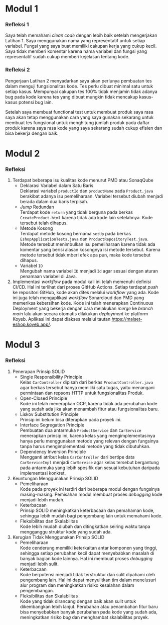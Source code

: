 # Modul 1
### Refleksi 1
Saya telah memahami *clean code* dengan lebih baik setelah mengerjakan Latihan 1. Saya menggunakan nama yang representatif untuk setiap variabel. Fungsi yang saya buat memiliki cakupan kerja yang cukup kecil. Saya tidak memberi komentar karena nama variabel dan fungsi yang representatif sudah cukup memberi kejelasan tentang kode.

### Refleksi 2
Pengerjaan Latihan 2 menyadarkan saya akan perlunya pembuatan tes dalam menguji fungsionalitas kode. Tes perlu dibuat minimal satu untuk setiap kasus. Mempunyai cakupan tes 100% tidak menjamin tidak adanya bug pada kode karena tes yang dibuat mungkin tidak mencakup kasus-kasus potensi bug lain.

Setelah saya membuat functional test untuk membuat produk saya rasa saya akan tetap menggunakan cara yang saya gunakan sekarang untuk membuat tes fungsional untuk menghitung jumlah produk pada daftar produk karena saya rasa kode yang saya sekarang sudah cukup efisien dan bisa bekerja dengan baik.

# Modul 2
### Refleksi
1. Terdapat beberapa isu kualitas kode menurut PMD atau SonaqQube
   - Deklarasi Variabel dalam Satu Baris<br>
     Deklarasi variabel `productId` dan `productName` pada `Product.java` berakibat adanya isu pemeliharaan. Variabel tersebut diubah menjadi berada dalam dua baris terpisah.
   - *Jump* Redundan<br>
     Terdapat kode `return` yang tidak berguna pada berkas `CreateProduct.html` karena tidak ada kode lain setelahnya. Kode tersebut telah dihapus.
   - Metode Kosong<br>
     Terdapat metode kosong bernama `setUp` pada berkas `EshopApplicationTests.java` dan `ProductRepositoryTest.java`. Metode tersebut menimbulkan isu pemeliharaan karena tidak ada komentar yang berisi alasan kosongnya isi metode tersebut. Karena metode tersebut tidak mberi efek apa pun, maka kode tersebut dihapus.
   - Variabel `ID`<br>
     Mengubah nama variabel `ID` menjadi `Id` agar sesuai dengan aturan penamaan variabel di Java.
2. Implementasi *workflow* pada modul kali ini telah memenuhi definisi CI/CD. Hal ini terlihat dari proses GitHub Actions. Setiap terdapat *push* ke repositori GitHub, kode akan dites melalui *workflow* yang ada. Kode ini juga telah mengaplikasi *workflow* Sonarcloud dan PMD yang memeriksa kebersihan kode. Kode ini telah menerapkan Continuous Deployment yang bekerja dengan cara melakukan *merge* ke *branch* *main* lalu akan secara otomatis dilakukan *deployment* ke platform Koyeb. Aplikasi ini dapat diakses melalui tautan https://malset-eshop.koyeb.app/.

# Modul 3
### Refleksi
1. Penerapan Prinsip SOLID
   - Single Responsibility Principle<br>
     Kelas `CarController` dipisah dari berkas `ProductController.java` agar berkas tersebut hanya memiliki satu tugas, yaitu menangani permintaan dan repsons HTTP untuk fungsionalitas Produk.
   - Open-Closed Principle<br>
     Kode ini telah menerapkan OCP, karena tidak ada perubahan kode yang sudah ada jika akan menambah fitur atau fungsionalitas baru.
   - Liskov Substitution Principle<br>
     Prinsip ini belum bisa diterapkan pada proyek ini.
   - Interface Segregation Principle<br>
     Pembuatan dua antarmuka `ProductService` dan `CarService` menerapkan prinsip ini, karena kelas yang mengimplementasinya hanya perlu menggunakan metode yang relevan dengan fungsinya tanpa harus mengimplementasi metode yang tidak dibutuhkan.
   - Dependency Inversion Principle<br>
     Mengganti atribut kelas `CarController` dari bertipe data `CarServiceImpl` menjadi `CarService` agar kelas tersebut bergantung pada antarmuka yang lebih spesifik dan sesuai kebutuhan daripada implementasi konkret.
2. Keuntungan Menggunakan Prinsip SOLID
   - Pemeliharaan<br>
     Kode pada proyek ini terdiri dari beberapa modul dengan fungsinya masing-masing. Pemisahan modul membuat proses *debugging* kode menjadi lebih mudah.
   - Keterbacaan<br>
     Prinsip SOLID meningkatkan keterbacaan dan pemahaman kode, sehingga lebih mudah bagi pengembang lain untuk memahami kode.
   - Fleksibilitas dan Skalabilitas<br>
     Kode lebih mudah diubah dan ditingkatkan seiring waktu tanpa mengganggu struktur kode yang sudah ada.
3. Kerugian Tidak Menggunakan Prinsip SOLID
   - Pemeliharaan<br>
     Kode cenderung memiliki keterkaitan antar komponen yang tinggi, sehingga setiap perubahan kecil dapat menyebabkan masalah di banyak bagian kode lainnya. Hal ini membuat proses *debugging* menjadi lebih sulit.
   - Keterbacaan<br>
     Kode berpotensi menjadi tidak terstruktur dan sulit dipahami oleh pengembang lain. Hal ini dapat menyulitkan tim dalam menelusuri alur program dan meningkatkan risiko kesalahan dalam pengembangan.
   - Fleksibilitas dan Skalabilitas<br>
     Kode yang tidak dirancang dengan baik akan sulit untuk dikembangkan lebih lanjut. Perubahan atau penambahan fitur baru bisa menyebabkan banyak perubahan pada kode yang sudah ada, meningkatkan risiko *bug* dan menghambat skalabilitas proyek.     
